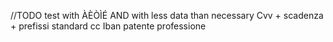 //TODO test with ÀÈÒÌÉ AND with less data than necessary
Cvv + scadenza + prefissi standard cc 
Iban 
patente
professione
